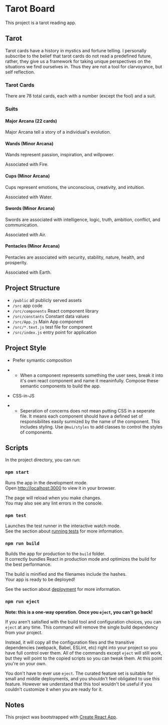 # Tarot Board
This project is a tarot reading app.

## Tarot
Tarot cards have a history in mystics and fortune telling. I personally subscribe to the belief that 
tarot cards do not read a predefined future, rather, they give us a framework for taking unique
perspectives on the situations we find ourselves in. Thus they are not a tool for clarvoyance, but 
self reflection.

### Tarot Cards
There are 78 total cards, each with a number (except the fool) and a suit.

### Suits
#### Major Arcana (22 cards)
Major Arcana tell a story of a individual's evolution.

#### Wands (Minor Arcana)
Wands represent passion, inspiration, and willpower.

Associated with Fire.

#### Cups (Minor Arcana)
Cups represent emotions, the unconscious, creativity, and intuition.

Associated with Water.

#### Swords (Minor Arcana)
Swords are associated with intelligence, logic, truth, ambition, conflict, and communication.

Associated with Air.

#### Pentacles (Minor Arcana)
Pentacles are associated with security, stability, nature, health, and prosperity.

Associated with Earth.

## Project Structure
* `/public` all publicly served assets
* `/src` app code
* `/src/components` React component library
* `/src/constants` Constant data values
* `/src/App.js` Main App component
* `/src/*.text.js` test file for component
* `/src/index.js` entry point for application

## Project Style
* Prefer symantic composition
* * When a component represents something the user sees, break it into it's own react component and name it meaninfully. Compose these semantic components to build the app.

* CSS-in-JS
* * Seperation of concerns does not mean putting CSS in a seperate file. It means each component should have a defined set of responsibilites easily surmized by the name of the component. This includes styling. Use `@mui/styles` to add classes to control the styles of components.

## Scripts

In the project directory, you can run:

### `npm start`

Runs the app in the development mode.\
Open [http://localhost:3000](http://localhost:3000) to view it in your browser.

The page will reload when you make changes.\
You may also see any lint errors in the console.

### `npm test`

Launches the test runner in the interactive watch mode.\
See the section about [running tests](https://facebook.github.io/create-react-app/docs/running-tests) for more information.

### `npm run build`

Builds the app for production to the `build` folder.\
It correctly bundles React in production mode and optimizes the build for the best performance.

The build is minified and the filenames include the hashes.\
Your app is ready to be deployed!

See the section about [deployment](https://facebook.github.io/create-react-app/docs/deployment) for more information.

### `npm run eject`

**Note: this is a one-way operation. Once you `eject`, you can't go back!**

If you aren't satisfied with the build tool and configuration choices, you can `eject` at any time. This command will remove the single build dependency from your project.

Instead, it will copy all the configuration files and the transitive dependencies (webpack, Babel, ESLint, etc) right into your project so you have full control over them. All of the commands except `eject` will still work, but they will point to the copied scripts so you can tweak them. At this point you're on your own.

You don't have to ever use `eject`. The curated feature set is suitable for small and middle deployments, and you shouldn't feel obligated to use this feature. However we understand that this tool wouldn't be useful if you couldn't customize it when you are ready for it.

## Notes

This project was bootstrapped with [Create React App](https://github.com/facebook/create-react-app).